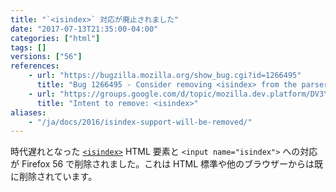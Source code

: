 ```yaml
---
title: "`<isindex>` 対応が廃止されました"
date: "2017-07-13T21:35:00-04:00"
categories: ["html"]
tags: []
versions: ["56"]
references:
    - url: "https://bugzilla.mozilla.org/show_bug.cgi?id=1266495"
      title: "Bug 1266495 - Consider removing <isindex> from the parser and form submission [tor 18914]"
    - url: "https://groups.google.com/d/topic/mozilla.dev.platform/DV3YBf7wI3M/discussion"
      title: "Intent to remove: <isindex>"
aliases:
    - "/ja/docs/2016/isindex-support-will-be-removed/"
---
```

時代遅れとなった [`<isindex>`](https://developer.mozilla.org/docs/Web/HTML/Element/isindex) HTML 要素と `<input name="isindex">` への対応が Firefox 56 で削除されました。これは HTML 標準や他のブラウザーからは既に削除されています。
